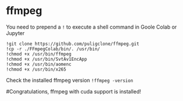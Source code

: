 # ffmpeg
You need to prepend a `!` to execute a shell command in Goole Colab or Jupyter

```
!git clone https://github.com/puligclone/ffmpeg.git
!cp -r ./FFmpegColab/bin/. /usr/bin/
!chmod +x /usr/bin/ffmpeg
!chmod +x /usr/bin/SvtAv1EncApp
!chmod +x /usr/bin/aomenc
!chmod +x /usr/bin/x265
```

Check the installed ffmpeg version
```!ffmpeg -version```

#Congratulations, ffmpeg with cuda support is installed!
